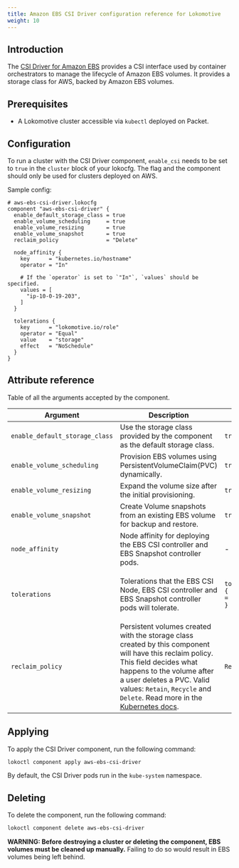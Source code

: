 ```yaml
---
title: Amazon EBS CSI Driver configuration reference for Lokomotive
weight: 10
---
```


## Introduction

The [CSI Driver for Amazon EBS](https://github.com/kubernetes-sigs/aws-ebs-csi-driver)
provides a CSI interface used by container orchestrators to manage the lifecycle
of Amazon EBS volumes. It provides a storage class for AWS, backed by Amazon EBS
volumes.

## Prerequisites

* A Lokomotive cluster accessible via `kubectl` deployed on Packet.

## Configuration

To run a cluster with the CSI Driver component, `enable_csi` needs
to be set to `true` in the `cluster` block of your lokocfg. The flag and the component
should only be used for clusters deployed on AWS.

Sample config:

```hcl
# aws-ebs-csi-driver.lokocfg
component "aws-ebs-csi-driver" {
  enable_default_storage_class = true
  enable_volume_scheduling     = true
  enable_volume_resizing       = true
  enable_volume_snapshot       = true
  reclaim_policy               = "Delete"

  node_affinity {
    key      = "kubernetes.io/hostname"
    operator = "In"

    # If the `operator` is set to `"In"`, `values` should be specified.
    values = [
      "ip-10-0-19-203",
    ]
  }

  tolerations {
    key      = "lokomotive.io/role"
    operator = "Equal"
    value    = "storage"
    effect   = "NoSchedule"
  }
}
```

## Attribute reference

Table of all the arguments accepted by the component.

| Argument                       | Description                                                                                                                                                                                                                                                                                                                                          | Default                               | Type                                                                                                             | Required |
|--------------------------------|------------------------------------------------------------------------------------------------------------------------------------------------------------------------------------------------------------------------------------------------------------------------------------------------------------------------------------------------------|---------------------------------------|------------------------------------------------------------------------------------------------------------------|----------|
| `enable_default_storage_class` | Use the storage class provided by the component as the default storage class.                                                                                                                                                                                                                                                                        | `true`                                | bool                                                                                                             | false    |
| `enable_volume_scheduling`     | Provision EBS volumes using PersistentVolumeClaim(PVC) dynamically.                                                                                                                                                                                                                                                                                  | `true`                                | bool                                                                                                             | false    |
| `enable_volume_resizing`       | Expand the volume size after the initial provisioning.                                                                                                                                                                                                                                                                                               | `true`                                | bool                                                                                                             | false    |
| `enable_volume_snapshot`       | Create Volume snapshots from an existing EBS volume for backup and restore.                                                                                                                                                                                                                                                                          | `true`                                | bool                                                                                                             | false    |
| `node_affinity`                | Node affinity for deploying the EBS CSI controller and EBS Snapshot controller pods.                                                                                                                                                                                                                                                                 | -                                     | `list(object({key = string, operator = string, values = list(string)}))`                                         | false    |
| `tolerations`                  | Tolerations that the EBS CSI Node, EBS CSI controller and EBS Snapshot controller pods will tolerate.                                                                                                                                                                                                                                                | `tolerations { operator = "Exists" }` | `list(object({key = string, effect = string, operator = string, value = string, toleration_seconds = string }))` | false    |
| `reclaim_policy`               | Persistent volumes created with the storage class created by this component will have this reclaim policy. This field decides what happens to the volume after a user deletes a PVC. Valid values: `Retain`, `Recycle` and `Delete`. Read more in the [Kubernetes docs](https://kubernetes.io/docs/concepts/storage/persistent-volumes/#reclaiming). | `Retain`                              | string                                                                                                           | false    |

## Applying

To apply the CSI Driver component, run the following command:

```bash
lokoctl component apply aws-ebs-csi-driver
```
By default, the CSI Driver pods run in the `kube-system` namespace.

## Deleting

To delete the component, run the following command:

```bash
lokoctl component delete aws-ebs-csi-driver
```

**WARNING: Before destroying a cluster or deleting the component, EBS volumes
must be cleaned up manually.** Failing to do so would result in EBS volumes
being left behind.
